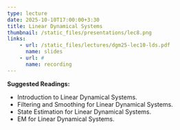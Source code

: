 ```yaml
---
type: lecture
date: 2025-10-10T17:00:00+3:30
title: Linear Dynamical Systems 
thumbnail: /static_files/presentations/lec8.png
links: 
    - url: /static_files/lectures/dgm25-lec10-lds.pdf
      name: slides
    - url: #
      name: recording
---
```

**Suggested Readings:**
- Introduction to Linear Dynamical Systems.
- Filtering and Smoothing for Linear Dynamical Systems.
- State Estimation for Linear Dynamical Systems.
- EM for Linear Dynamical Systems.